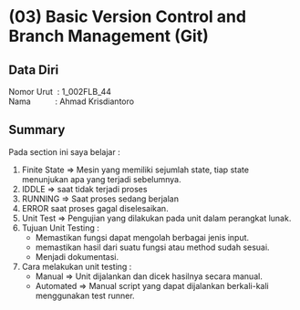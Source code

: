 # (03) Basic Version Control and Branch Management (Git)

## Data Diri
Nomor Urut &nbsp;: 1_002FLB_44 <br>
Nama &emsp;&emsp;&ensp;&nbsp;: Ahmad Krisdiantoro

## Summary
Pada section ini saya belajar : 
1. Finite State => Mesin yang memiliki sejumlah state, tiap state menunjukan apa yang terjadi sebelumnya.
2. IDDLE => saat tidak terjadi proses
3. RUNNING => Saat proses sedang berjalan
4. ERROR saat proses gagal diselesaikan.
5. Unit Test => Pengujian yang dilakukan pada unit dalam perangkat lunak.
6. Tujuan Unit Testing :
    - Memastikan fungsi dapat mengolah berbagai jenis input.
    - memastikan hasil dari suatu fungsi atau method sudah sesuai.
    - Menjadi dokumentasi.
7. Cara melakukan unit testing :
    - Manual => Unit dijalankan dan dicek hasilnya secara manual.
    - Automated => Manual script yang dapat dijalankan berkali-kali menggunakan test runner.
